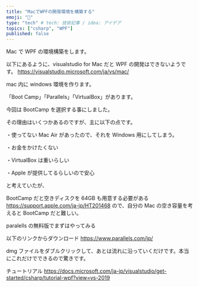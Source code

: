 ```yaml
---
title: "MacでWPFの開発環境を構築する"
emoji: "🔔"
type: "tech" # tech: 技術記事 / idea: アイデア
topics: ["csharp", "WPF"]
published: false
---
```


Mac で WPF の環境構築をします。

以下にあるように、visualstudio for Mac だと WPF の開発はできないようです。
https://visualstudio.microsoft.com/ja/vs/mac/

mac 内に windows 環境を作ります。

「Boot Camp」「Parallels」「VirtualBox」があります。

今回は BootCamp を選択する事にしました。

その理由はいくつかあるのですが、主に以下の点です。

・使ってない Mac Air があったので、それを Windows 用にしてしまう。

・お金をかけたくない

・VirtualBox は重いらしい

・Apple が提供してるらしいので安心

と考えていたが、

BootCamp だと空きディスクを 64GB も用意する必要がある
https://support.apple.com/ja-jp/HT201468
ので、自分の Mac の空き容量を考えると BootCamp だと難しい。

paralells の無料版でまずはやってみる

以下のリンクからダウンロード
https://www.parallels.com/jp/

dmg ファイルをダブルクリックして、あとは流れに沿っていくだけです。本当にこれだけでできるので驚きです。

チュートリアル
https://docs.microsoft.com/ja-jp/visualstudio/get-started/csharp/tutorial-wpf?view=vs-2019
